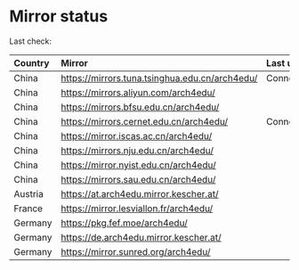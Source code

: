 <script src="./time.js"></script>
# Mirror status
Last check: <script type="text/javascript">localize(1721100320.0813038);</script>

|Country|Mirror|Last update|
|:------|:-----|:----------|
|China|https://mirrors.tuna.tsinghua.edu.cn/arch4edu/|ConnectionError|
|China|https://mirrors.aliyun.com/arch4edu/|<script type="text/javascript">localize(1721068503);</script>|
|China|https://mirrors.bfsu.edu.cn/arch4edu/|<script type="text/javascript">localize(1721068503);</script>|
|China|https://mirrors.cernet.edu.cn/arch4edu/|ConnectionError|
|China|https://mirror.iscas.ac.cn/arch4edu/|<script type="text/javascript">localize(1721068503);</script>|
|China|https://mirrors.nju.edu.cn/arch4edu/|<script type="text/javascript">localize(1720982884);</script>|
|China|https://mirror.nyist.edu.cn/arch4edu/|<script type="text/javascript">localize(1721025461);</script>|
|China|https://mirrors.sau.edu.cn/arch4edu/|<script type="text/javascript">localize(1721068503);</script>|
|Austria|https://at.arch4edu.mirror.kescher.at/|<script type="text/javascript">localize(1721068503);</script>|
|France|https://mirror.lesviallon.fr/arch4edu/|<script type="text/javascript">localize(1721068503);</script>|
|Germany|https://pkg.fef.moe/arch4edu/|<script type="text/javascript">localize(1721068503);</script>|
|Germany|https://de.arch4edu.mirror.kescher.at/|<script type="text/javascript">localize(1721068503);</script>|
|Germany|https://mirror.sunred.org/arch4edu/|<script type="text/javascript">localize(1721068503);</script>|

<script src="./tablefilter/tablefilter.js"></script>
<script src="./table.js"></script>